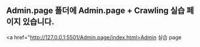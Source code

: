 ## Admin.page 폴더에 Admin.page + Crawling 실습 페이지 있습니다.
<a href="http://127.0.0.1:5501/Admin.page/index.html>Admin 실습 page</a>
